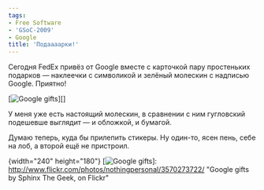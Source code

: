 ```yaml
---
tags:
- Free Software
- 'GSoC-2009'
- Google
title: 'Подаааарки!'
---
```


Сегодня FedEx привёз от Google вместе с карточкой пару простеньких
подарков — наклеечки с символикой и зелёный молескин с надписью Google.
Приятно!

[![Google gifts][]][]

У меня уже есть настоящий молескин, в сравнении с ним гугловский
подешевше выглядит — и обложкой, и бумагой.

Думаю теперь, куда бы прилепить стикеры. Ну один-то, ясен пень, себе на
лоб, а второй ещё не пристроил.

  [Google gifts]: https://web.archive.org/web/20100124104648im_/http://farm4.static.flickr.com/3647/3570273722_1dbb1791b0_m.jpg
  {width="240" height="180"}
  [![Google gifts][]]: http://www.flickr.com/photos/nothingpersonal/3570273722/
    "Google gifts by Sphinx The Geek, on Flickr"
